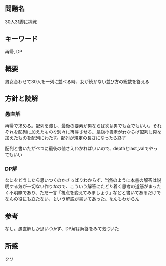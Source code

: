 ## 問題名
30人31脚に挑戦
## キーワード
再帰, DP
## 概要
男女合わせて30人を一列に並べる時、女が続かない並び方の総数を答える

## 方針と読解

### 愚直解
再帰で求める。配列を渡し、最後の要素が男ならば次は男でも女でもいい。それぞれを配列に加えたものを別々に再帰させる。最後の要素が女ならば配列に男を加えたものを配列にわたす。配列が規定の長さになったら終了

配列と書いたがべつに最後の値さえわかればいいので、depthとlast_valでやってもいい
### DP解
なにをどうしたら思いつくのかさっぱりわからず、当然のように本書の解答は説明する気が一切ない作りなので、こういう解答にたどり着く思考の道筋がまったく不明瞭であり、ただ一言「視点を変えてみましょう」などと書いてあるだけでなんの役にも立たない、という解説が書いてあった。なんもわからん

## 参考
なし。愚直解しか思いつかず、DP解は解答をみて気づいた
## 所感
クソ

